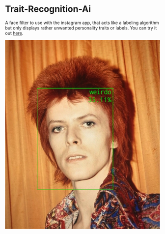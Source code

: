 # Trait-Recognition-Ai

A face filter to use with the instagram app, that acts like a labeling algorithm but only displays rather unwanted personality traits or labels. You can try it out [here](https://www.instagram.com/a/r/?effect_id=203233557696059).

![sample image](https://github.com/horstf/Trait-Recognition-Ai/raw/master/sample_pic) 

